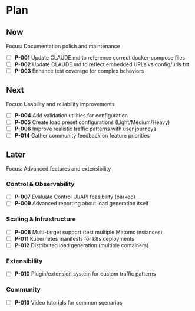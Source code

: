 # Plan

## Now
Focus: Documentation polish and maintenance

- [ ] **P-001** Update CLAUDE.md to reference correct docker-compose files
- [ ] **P-002** Update CLAUDE.md to reflect embedded URLs vs config/urls.txt
- [ ] **P-003** Enhance test coverage for complex behaviors

## Next
Focus: Usability and reliability improvements

- [ ] **P-004** Add validation utilities for configuration
- [ ] **P-005** Create load preset configurations (Light/Medium/Heavy)
- [ ] **P-006** Improve realistic traffic patterns with user journeys
- [ ] **P-014** Gather community feedback on feature priorities

## Later
Focus: Advanced features and extensibility

### Control & Observability
- [ ] **P-007** Evaluate Control UI/API feasibility (parked)
- [ ] **P-009** Advanced reporting about load generation itself

### Scaling & Infrastructure
- [ ] **P-008** Multi-target support (test multiple Matomo instances)
- [ ] **P-011** Kubernetes manifests for k8s deployments
- [ ] **P-012** Distributed load generation (multiple containers)

### Extensibility
- [ ] **P-010** Plugin/extension system for custom traffic patterns

### Community
- [ ] **P-013** Video tutorials for common scenarios 
